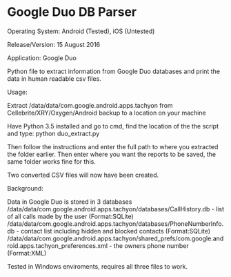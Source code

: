 # Google Duo DB Parser

Operating System: Android (Tested), iOS (Untested)

Release/Version: 15 August 2016

Application: Google Duo


Python file to extract information from Google Duo databases and print the data in human readable csv files.

Usage: 

Extract /data/data/com.google.android.apps.tachyon from Cellebrite/XRY/Oxygen/Android backup to a location on your machine

Have Python 3.5 installed and go to cmd, find the location of the the script and type:
python duo_extract.py

Then follow the instructions and enter the full path to where you extracted the folder earlier.
Then enter where you want the reports to be saved, the same folder works fine for this.

Two converted CSV files will now have been created.


Background:

Data in Google Duo is stored in 3 databases
/data/data/com.google.android.apps.tachyon/databases/CallHistory.db - list of all calls made by the user (Format:SQLite)
/data/data/com.google.android.apps.tachyon/databases/PhoneNumberInfo.db - contact list including hidden and blocked contacts (Format:SQLite)
/data/data/com.google.android.apps.tachyon/shared_prefs/com.google.android.apps.tachyon_preferences.xml - the owners phone number (Format:XML)


Tested in Windows enviroments, requires all three files to work.
